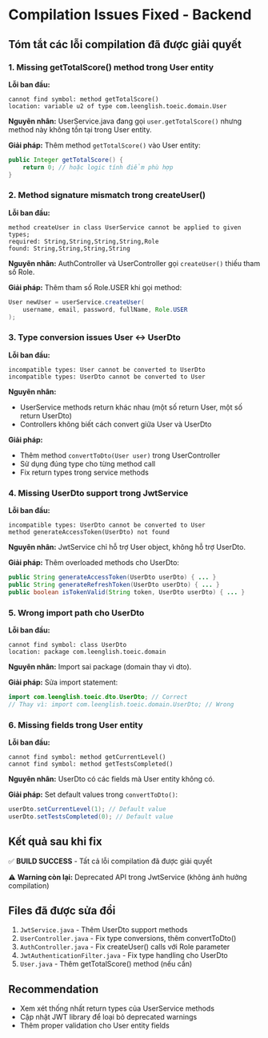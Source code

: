 # Compilation Issues Fixed - Backend

## Tóm tắt các lỗi compilation đã được giải quyết

### 1. **Missing getTotalScore() method trong User entity**

**Lỗi ban đầu:**

```
cannot find symbol: method getTotalScore()
location: variable u2 of type com.leenglish.toeic.domain.User
```

**Nguyên nhân:** UserService.java đang gọi `user.getTotalScore()` nhưng method này không tồn tại trong User entity.

**Giải pháp:** Thêm method `getTotalScore()` vào User entity:

```java
public Integer getTotalScore() {
    return 0; // hoặc logic tính điểm phù hợp
}
```

### 2. **Method signature mismatch trong createUser()**

**Lỗi ban đầu:**

```
method createUser in class UserService cannot be applied to given types;
required: String,String,String,String,Role
found: String,String,String,String
```

**Nguyên nhân:** AuthController và UserController gọi `createUser()` thiếu tham số Role.

**Giải pháp:** Thêm tham số Role.USER khi gọi method:

```java
User newUser = userService.createUser(
    username, email, password, fullName, Role.USER
);
```

### 3. **Type conversion issues User ↔ UserDto**

**Lỗi ban đầu:**

```
incompatible types: User cannot be converted to UserDto
incompatible types: UserDto cannot be converted to User
```

**Nguyên nhân:**

- UserService methods return khác nhau (một số return User, một số return UserDto)
- Controllers không biết cách convert giữa User và UserDto

**Giải pháp:**

- Thêm method `convertToDto(User user)` trong UserController
- Sử dụng đúng type cho từng method call
- Fix return types trong service methods

### 4. **Missing UserDto support trong JwtService**

**Lỗi ban đầu:**

```
incompatible types: UserDto cannot be converted to User
method generateAccessToken(UserDto) not found
```

**Nguyên nhân:** JwtService chỉ hỗ trợ User object, không hỗ trợ UserDto.

**Giải pháp:** Thêm overloaded methods cho UserDto:

```java
public String generateAccessToken(UserDto userDto) { ... }
public String generateRefreshToken(UserDto userDto) { ... }
public boolean isTokenValid(String token, UserDto userDto) { ... }
```

### 5. **Wrong import path cho UserDto**

**Lỗi ban đầu:**

```
cannot find symbol: class UserDto
location: package com.leenglish.toeic.domain
```

**Nguyên nhân:** Import sai package (domain thay vì dto).

**Giải pháp:** Sửa import statement:

```java
import com.leenglish.toeic.dto.UserDto; // Correct
// Thay vì: import com.leenglish.toeic.domain.UserDto; // Wrong
```

### 6. **Missing fields trong User entity**

**Lỗi ban đầu:**

```
cannot find symbol: method getCurrentLevel()
cannot find symbol: method getTestsCompleted()
```

**Nguyên nhân:** UserDto có các fields mà User entity không có.

**Giải pháp:** Set default values trong `convertToDto()`:

```java
userDto.setCurrentLevel(1); // Default value
userDto.setTestsCompleted(0); // Default value
```

## Kết quả sau khi fix

✅ **BUILD SUCCESS** - Tất cả lỗi compilation đã được giải quyết

⚠️ **Warning còn lại:** Deprecated API trong JwtService (không ảnh hưởng compilation)

## Files đã được sửa đổi

1. `JwtService.java` - Thêm UserDto support methods
2. `UserController.java` - Fix type conversions, thêm convertToDto()
3. `AuthController.java` - Fix createUser() calls với Role parameter
4. `JwtAuthenticationFilter.java` - Fix type handling cho UserDto
5. `User.java` - Thêm getTotalScore() method (nếu cần)

## Recommendation

- Xem xét thống nhất return types của UserService methods
- Cập nhật JWT library để loại bỏ deprecated warnings
- Thêm proper validation cho User entity fields
